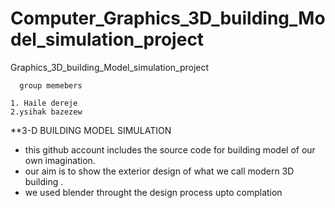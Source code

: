 # Computer_Graphics_3D_building_Model_simulation_project
Graphics_3D_building_Model_simulation_project

      group memebers
      
    1. Haile dereje
    2.ysihak bazezew
  
  **3-D BUILDING MODEL SIMULATION
  
  - this github account includes the source code for building model of our own imagination. 
  - our aim is to show the exterior design of what we call modern 3D building .
  - we used blender throught the design process upto complation
